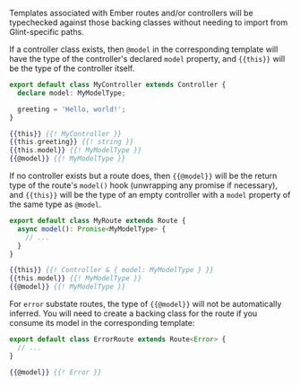 Templates associated with Ember routes and/or controllers will be typechecked against those backing classes without needing to import from Glint-specific paths.

If a controller class exists, then `@model` in the corresponding template will have the type of the controller's declared `model` property, and `{{this}}` will be the type of the controller itself.

```typescript
export default class MyController extends Controller {
  declare model: MyModelType;

  greeting = 'Hello, world!';
}
```

<!-- prettier-ignore -->
```handlebars
{{this}} {{! MyController }}
{{this.greeting}} {{! string }}
{{this.model}} {{! MyModelType }}
{{@model}} {{! MyModelType }}
```

If no controller exists but a route does, then `{{@model}}` will be the return type of the route's `model()` hook (unwrapping any promise if necessary), and `{{this}}` will be the type of an empty controller with a `model` property of the same type as `@model`.

```typescript
export default class MyRoute extends Route {
  async model(): Promise<MyModelType> {
    // ...
  }
}
```

<!-- prettier-ignore -->
```handlebars
{{this}} {{! Controller & { model: MyModelType } }}
{{this.model}} {{! MyModelType }}
{{@model}} {{! MyModelType }}
```

For `error` substate routes, the type of `{{@model}}` will not be automatically inferred. You will need to create a backing class for the route if you consume its model in the corresponding template:

```typescript
export default class ErrorRoute extends Route<Error> {
  // ...
}
```

<!-- prettier-ignore -->
```handlebars
{{@model}} {{! Error }}
```